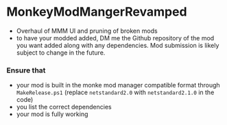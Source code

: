 # MonkeyModMangerRevamped

* Overhaul of MMM UI and pruning of broken mods
* to have your modded added, DM me the Github repository of the mod you want added along with any dependencies.
Mod submission is likely subject to change in the future.

### Ensure that
* your mod is built in the monke mod manager compatible format through `MakeRelease.ps1` (replace `netstandard2.0` with `netstandard2.1.0` in the code)
* you list the correct dependencies
* your mod is fully working
